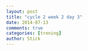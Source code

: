 ```yaml
---
layout: post
title: "cycle 2 week 2 day 3"
date: 2014-07-13
comments: true
categories: [trening]
author: Stick
---
```


